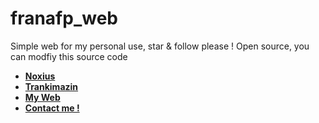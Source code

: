 # franafp_web
Simple web for my personal use, star &amp; follow please !
Open source, you can modfiy this source code
- [**Noxius**](https://discord.gg/noxius)
- [**Trankimazin**](https://discord.gg/trankimazin)
- [**My Web**](https://franafp.github.io)
- [**Contact me !**](https://discord.com/channels/@me/1016706218837946461/1016716039175819314)
